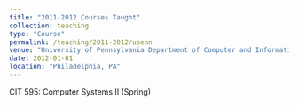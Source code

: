 ```yaml
---
title: "2011-2012 Courses Taught"
collection: teaching
type: "Course"
permalink: /teaching/2011-2012/upenn
venue: "University of Pennsylvania Department of Computer and Information Science (Visiting)"
date: 2012-01-01
location: "Philadelphia, PA"
---
```


CIT 595: Computer Systems II (Spring)  